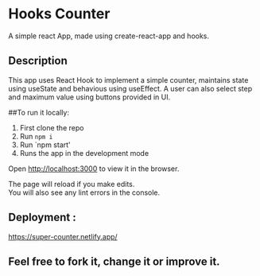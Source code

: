 # Hooks Counter

A simple react App, made using create-react-app and hooks.


## Description
This app uses React Hook to implement a simple counter, maintains state using useState and behavious using useEffect. A user can also select step and maximum value using buttons provided in UI. 


##To run it locally:
1. First clone the repo
2. Run `npm i `
3. Run `npm start'
4. Runs the app in the development mode

Open [http://localhost:3000](http://localhost:3000) to view it in the browser.

The page will reload if you make edits.\
You will also see any lint errors in the console.


## Deployment :
https://super-counter.netlify.app/


## Feel free to fork it, change it or improve it. 
